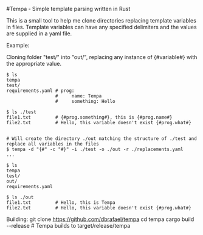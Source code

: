 #Tempa - Simple template parsing written in Rust

This is a small tool to help me clone directories replacing template variables in files.
Template variables can have any specified delimiters and the values are supplied in a yaml file.

Example:

Cloning folder "test/" into "out/", replacing any instance of {#variable#} with the appropriate value.

    $ ls
    tempa
    test/
    requirements.yaml # prog:
                      #     name: Tempa
                      #     something: Hello

    $ ls ./test
    file1.txt         # {#prog.something#}, this is {#prog.name#}
    file2.txt         # Hello, this variable doesn't exist {#prog.what#}


    # Will create the directory ./out matching the structure of ./test and replace all variables in the files
    $ tempa -d "{#" -c "#}" -i ./test -o ./out -r ./replacements.yaml
    ...

    $ ls
    tempa
    test/
    out/
    requirements.yaml

    $ ls ./out
    file1.txt         # Hello, this is Tempa
    file2.txt         # Hello, this variable doesn't exist {#prog.what#}

Building:
    git clone https://github.com/dbrafael/tempa
    cd tempa
    cargo build --release
    # Tempa builds to target/release/tempa
